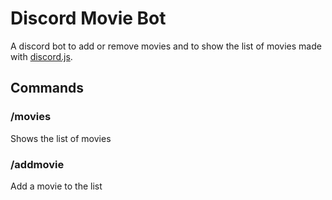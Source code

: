 # Discord Movie Bot
 A discord bot to add or remove movies and to show the list of movies made with [discord.js](https://discord.js.org).

 ## Commands
 ### /movies
 Shows the list of movies

 ### /addmovie <movie>
 Add a movie to the list

 
